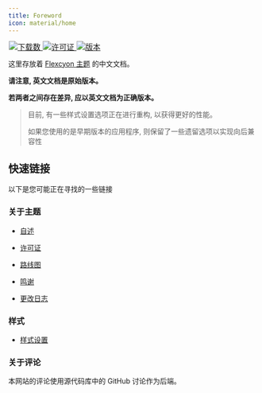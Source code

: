 ```yaml
---
title: Foreword
icon: material/home
---
```


<p align="left" style="scale: 1.1;margin-left:5%;">
    <a href="https://www.moritzjung.dev/obsidian-stats/themes/flexcyon-1/">
        <img src="https://img.shields.io/badge/dynamic/json?query=%24%5B%22flexcyon%22%5D.download&url=https%3A%2F%2Freleases.obsidian.md%2Fstats%2Ftheme&style=for-the-badge&label=下载数&logo=obsidian" referrerpolicy="noreferrer" alt="下载数">
    </a>
    <a href="https://github.com/bladeacer/flexcyon/blob/master/LICENSE">
        <img src="https://img.shields.io/github/license/bladeacer/flexcyon?label=许可证&style=for-the-badge" referrerpolicy="noreferrer" alt="许可证">
    </a>
    <a href="https://github.com/bladeacer/flexcyon/releases/latest">
        <img src="https://img.shields.io/github/v/release/bladeacer/flexcyon?label=版本&style=for-the-badge&sort=semver" referrerpolicy="noreferrer" alt="版本">
    </a>
</p>

这里存放着 [Flexcyon 主题](https://github.com/bladeacer/flexcyon) 的中文文档。

**请注意, 英文文档是原始版本。**

**若两者之间存在差异, 应以英文文档为正确版本。**

>目前, 有一些样式设置选项正在进行重构, 以获得更好的性能。
>
>如果您使用的是早期版本的应用程序, 则保留了一些遗留选项以实现向后兼容性


## 快速链接

以下是您可能正在寻找的一些链接


### 关于主题

- [自述](./README/index.md)

- [许可证](./README/license.md)

- [路线图](./README/roadmap.md)

- [鸣谢](./credits/index.md)

- [更改日志](./changelogs/index.md)

### 样式

- [样式设置](./Styling/Style-Settings/index.md)

### 关于评论

本网站的评论使用源代码库中的 GitHub 讨论作为后端。
